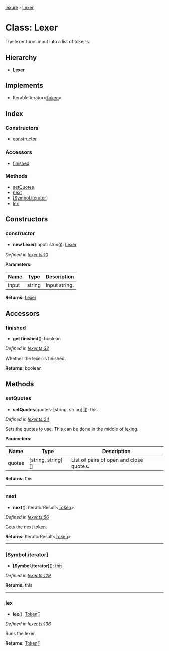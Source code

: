 [lexure](../README.md) › [Lexer](lexer.md)

# Class: Lexer

The lexer turns input into a list of tokens.

## Hierarchy

* **Lexer**

## Implements

* IterableIterator\<[Token](../interfaces/token.md)\>

## Index

### Constructors

* [constructor](lexer.md#constructor)

### Accessors

* [finished](lexer.md#finished)

### Methods

* [setQuotes](lexer.md#setquotes)
* [next](lexer.md#next)
* [[Symbol.iterator]](lexer.md#[symbol.iterator])
* [lex](lexer.md#lex)

## Constructors

###  constructor

* **new Lexer**(input: string): [Lexer](lexer.md)

*Defined in [lexer.ts:10](https://github.com/1Computer1/lexure/blob/1fda5db/src/lexer.ts#L10)*

**Parameters:**

Name | Type | Description |
------ | ------ | ------ |
input | string | Input string.  |

**Returns:** [Lexer](lexer.md)

## Accessors

###  finished

* **get finished**(): boolean

*Defined in [lexer.ts:32](https://github.com/1Computer1/lexure/blob/1fda5db/src/lexer.ts#L32)*

Whether the lexer is finished.

**Returns:** boolean

## Methods

###  setQuotes

* **setQuotes**(quotes: [string, string][]): this

*Defined in [lexer.ts:24](https://github.com/1Computer1/lexure/blob/1fda5db/src/lexer.ts#L24)*

Sets the quotes to use.
This can be done in the middle of lexing.

**Parameters:**

Name | Type | Description |
------ | ------ | ------ |
quotes | [string, string][] | List of pairs of open and close quotes.  |

**Returns:** this

___

###  next

* **next**(): IteratorResult\<[Token](../interfaces/token.md)\>

*Defined in [lexer.ts:56](https://github.com/1Computer1/lexure/blob/1fda5db/src/lexer.ts#L56)*

Gets the next token.

**Returns:** IteratorResult\<[Token](../interfaces/token.md)\>

___

###  [Symbol.iterator]

* **[Symbol.iterator]**(): this

*Defined in [lexer.ts:129](https://github.com/1Computer1/lexure/blob/1fda5db/src/lexer.ts#L129)*

**Returns:** this

___

###  lex

* **lex**(): [Token](../interfaces/token.md)[]

*Defined in [lexer.ts:136](https://github.com/1Computer1/lexure/blob/1fda5db/src/lexer.ts#L136)*

Runs the lexer.

**Returns:** [Token](../interfaces/token.md)[]
